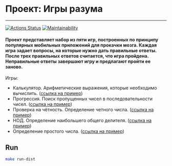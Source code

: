 # **Проект: Игры разума** 

-----------------------------------------------------------------------------------------------------------------------------------------------------------------------------------------------------------------------------------------------------------------------------------------------
[![Actions Status](https://github.com/ki11ean/java-project-61/actions/workflows/hexlet-check.yml/badge.svg)](https://github.com/ki11ean/java-project-61/actions) [![Maintainability](https://api.codeclimate.com/v1/badges/1a17bfb302b145567f2a/maintainability)](https://codeclimate.com/github/ki11ean/java-project-61/maintainability)

#### Проект представляет набор из пяти игр, построенных по принципу популярных мобильных приложений для прокачки мозга. Каждая игра задает вопросы, на которые нужно дать правильные ответы. После трех правильных ответов считается, что игра пройдена. Неправильные ответы завершают игру и предлагают пройти ее заново. 
Игры:

- Калькулятор. Арифметические выражения, которые необходимо вычислить. ([ссылка на пример](https://asciinema.org/a/FUCXZkxiDJxZQSYdg7gCVzWBn))
- Прогрессия. Поиск пропущенных чисел в последовательности чисел. ([ссылка на пример](https://asciinema.org/a/va2KT4Lo4KOQHJaXE91qb7xI0))
- Проверка на чётность. Определение четного числа. ([ссылка на пример](https://asciinema.org/a/scmSg4lVqsIvTJJJ21AvE8zcb))
- НОД. Определение наибольшего общего делителя. ([ссылка на пример](https://asciinema.org/a/ppMX6o7C1GIyLCauEJ9Ry8FB9))
- Определение простого числа. ([ссылка на пример](https://asciinema.org/a/9A3ZMYZNAFm2KhKFnR9cFyEnB))


## Run

```bash
make run-dist
```
